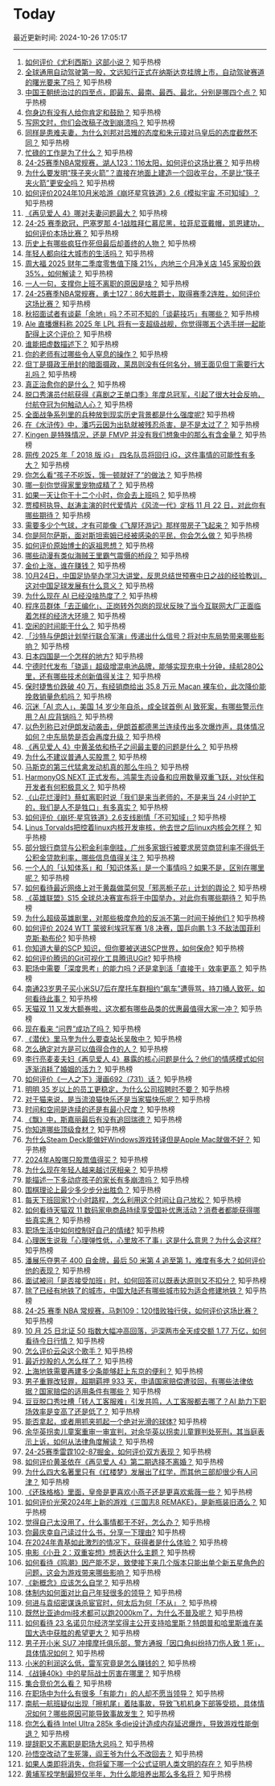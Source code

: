 # Today

最近更新时间: 2024-10-26 17:05:17

--- 
1. [如何评价《尤利西斯》这部小说？](https://www.zhihu.com/question/27776859) 知乎热榜
2. [全球通用自动驾驶第一股，文远知行正式在纳斯达克挂牌上市，自动驾驶赛道的曙光要来了吗？](https://www.zhihu.com/question/2075499254) 知乎热榜
3. [中国王朝统治过的四至点，即最东、最南、最西、最北，分别是哪四个点？](https://www.zhihu.com/question/586347272) 知乎热榜
4. [你身边有没有人给你肯定和鼓励？](https://www.zhihu.com/question/2071816750) 知乎热榜
5. [写网文时，你们会改稿子改到崩溃吗？](https://www.zhihu.com/question/1855482183) 知乎热榜
6. [同样是患难夫妻，为什么刘邦对吕雉的态度和朱元璋对马皇后的态度截然不同？](https://www.zhihu.com/question/575052609) 知乎热榜
7. [忙碌的工作是为了什么？](https://www.zhihu.com/question/2075333217) 知乎热榜
8. [24-25赛季NBA常规赛，湖人123：116太阳，如何评价这场比赛？](https://www.zhihu.com/question/2115254771) 知乎热榜
9. [为什么要发明“筷子夹火箭”？直接在地面上建造一个回收平台，不是比“筷子夹火箭”更安全吗？](https://www.zhihu.com/question/1656288733) 知乎热榜
10. [如何评价2024年10月米哈游《崩坏星穹铁道》2.6《模拟宇宙 不可知域》？](https://www.zhihu.com/question/1734141781) 知乎热榜
11. [《再见爱人 4》哪对夫妻问题最大？](https://www.zhihu.com/question/1772713303) 知乎热榜
12. [24-25 赛季欧冠，巴塞罗那 4-1战胜拜仁慕尼黑，拉菲尼亚戴帽，凯恩建功，如何评价本场比赛？](https://www.zhihu.com/question/1860139957) 知乎热榜
13. [历史上有哪些疯狂作死但最后却善终的人物？](https://www.zhihu.com/question/1726256740) 知乎热榜
14. [年轻人都向往大城市的生活吗？](https://www.zhihu.com/question/2074274668) 知乎热榜
15. [周大福 2025 财年二季度零售值下降 21%，内地三个月净关店 145 家股价跌 35%，如何解读？](https://www.zhihu.com/question/1777251069) 知乎热榜
16. [一人一句，支撑你上班不离职的原因是啥？](https://www.zhihu.com/question/2037540586) 知乎热榜
17. [24-25赛季NBA常规赛，勇士127：86大胜爵士，取得赛季2连胜，如何评价这场比赛？](https://www.zhihu.com/question/2118040214) 知乎热榜
18. [秋招面试者有谈薪「余地」吗？不可不知的「谈薪技巧」有哪些？](https://www.zhihu.com/question/807044569) 知乎热榜
19. [Ale 直播爆料称 2025 年 LPL 将有一支超级战舰，你觉得哪五个选手拼一起能配得上这个评价？](https://www.zhihu.com/question/1808703397) 知乎热榜
20. [谁能把虚数描述下？](https://www.zhihu.com/question/23887322) 知乎热榜
21. [你的老师有过哪些令人窒息的操作？](https://www.zhihu.com/question/272500951) 知乎热榜
22. [但丁是摄政王册封的暗面摄政，莱昂则没有任何名分，狮王面见但丁需要行大礼吗？](https://www.zhihu.com/question/1928100515) 知乎热榜
23. [真正治愈你的是什么？](https://www.zhihu.com/question/2037773399) 知乎热榜
24. [脱口秀演员付航获得《喜剧之王单口季》年度总冠军，引起了很大社会反响，付航夺冠为何触动人心？](https://www.zhihu.com/question/1671786614) 知乎热榜
25. [全面战争系列里的兵种放到现实历史背景都是什么强度呢?](https://www.zhihu.com/question/1624983033) 知乎热榜
26. [在《水浒传》中，潘巧云因为出轨就被残忍杀害，是不是太过了？](https://www.zhihu.com/question/1723657817) 知乎热榜
27. [Kingen 是特殊情况，还是 FMVP 并没有我们想象中的那么有含金量？](https://www.zhihu.com/question/1261507079) 知乎热榜
28. [网传 2025 年「 2018 版 iG」 四名队员将回归 iG，这件事情的可能性有多大？](https://www.zhihu.com/question/1899766392) 知乎热榜
29. [你怎么看“孩子不吃饭，饿一顿就好了”的做法？](https://www.zhihu.com/question/626611666) 知乎热榜
30. [哪一刻你觉得家里宠物成精了？](https://www.zhihu.com/question/620396745) 知乎热榜
31. [如果一天让你干十二个小时，你会去上班吗？](https://www.zhihu.com/question/2076454627) 知乎热榜
32. [贾樟柯执导、赵涛主演的时代爱情片《风流一代》定档 11 月 22 日，对此你有哪些期待？](https://www.zhihu.com/question/2027487502) 知乎热榜
33. [需要多少个气球，才有可能像《飞屋环游记》那样带房子飞起来？](https://www.zhihu.com/question/820741230) 知乎热榜
34. [你是阿尔萨斯，面对斯坦索姆已经被感染的平民，你会怎么做？](https://www.zhihu.com/question/667575182) 知乎热榜
35. [如何评价原始博士的返祖思想？](https://www.zhihu.com/question/1849825149) 知乎热榜
36. [哪些动漫有类似海贼王里霸气震慑的桥段？](https://www.zhihu.com/question/631878693) 知乎热榜
37. [金价上涨，谁在赚钱？](https://www.zhihu.com/question/1779507340) 知乎热榜
38. [10月24日，中国足协举办学习大讲堂，反思总结世预赛中日之战的经验教训，这对中国足球发展有什么意义？](https://www.zhihu.com/question/1994263641) 知乎热榜
39. [为什么现在 AI 已经没啥热度了？](https://www.zhihu.com/question/782805326) 知乎热榜
40. [程序员群体「去正编化」、正岗转外包岗的现状反映了当今互联网大厂正面临着怎样的经济大环境？](https://www.zhihu.com/question/1679340298) 知乎热榜
41. [空闲的时间能干什么？](https://www.zhihu.com/question/1913020900) 知乎热榜
42. [「沙特与伊朗计划举行联合军演」传递出什么信号？将对中东局势带来哪些影响？](https://www.zhihu.com/question/1913411767) 知乎热榜
43. [日本四国是一个怎样的地方?](https://www.zhihu.com/question/497995365) 知乎热榜
44. [宁德时代发布「骁遥」超级增混电池品牌，能够实现充电十分钟，续航280公里，还有哪些技术创新值得关注？](https://www.zhihu.com/question/1937462985) 知乎热榜
45. [保时捷售价跌破 40 万，有经销商给出 35.8 万元 Macan 裸车价，此次降价能挽救销量危机吗？](https://www.zhihu.com/question/2015098778) 知乎热榜
46. [沉迷「AI 恋人」，美国 14 岁少年自杀，成全球首例 AI 致死案，有哪些警示作用？AI 应背锅吗？](https://www.zhihu.com/question/1949372483) 知乎热榜
47. [以色列称已对伊朗发动袭击，伊朗首都德黑兰连续传出多次爆炸声，具体情况如何？中东局势是否会再度升级？](https://www.zhihu.com/question/2109427028) 知乎热榜
48. [《再见爱人 4》中黄圣依和杨子之间最主要的问题是什么？](https://www.zhihu.com/question/1587296248) 知乎热榜
49. [为什么不建议普通人买股票？](https://www.zhihu.com/question/641469564) 知乎热榜
50. [马斯克的第三代猛禽发动机真的那么牛吗？](https://www.zhihu.com/question/663800779) 知乎热榜
51. [HarmonyOS NEXT 正式发布，鸿蒙生态设备和应用数量双重飞跃，对伙伴和开发者有何积极意义？](https://www.zhihu.com/question/1907108196) 知乎热榜
52. [《山花烂漫时》蔡虹离职时说「我们是来当老师的，不是来当 24 小时护工的，我们是人不是牲口」有多真实？](https://www.zhihu.com/question/682253624) 知乎热榜
53. [如何评价《崩坏·星穹铁道》2.6支线剧情「不可知域」?](https://www.zhihu.com/question/1923819474) 知乎热榜
54. [Linus Torvalds把控着linux内核开发审核，他去世之后linux内核会怎样？](https://www.zhihu.com/question/592143344) 知乎热榜
55. [部分银行商贷与公积金利率倒挂，广州多家银行被要求房贷商贷利率不得低于公积金贷款利率，哪些信息值得关注？](https://www.zhihu.com/question/1911241430) 知乎热榜
56. [一个人的「认知体系」和「知识体系」是一个事情吗？如果不是，区别在哪里呢？](https://www.zhihu.com/question/1775166464) 知乎热榜
57. [如何看待最近网络上对于黄磊做菜何炅「邪恶栀子花」计划的舆论？](https://www.zhihu.com/question/1630705181) 知乎热榜
58. [《英雄联盟》S15 全球总决赛宣布将于中国举办，对此你有哪些期待？](https://www.zhihu.com/question/2003748515) 知乎热榜
59. [为什么超级英雄剧里，对那些极度危险的反派不第一时间干掉他们 ?](https://www.zhihu.com/question/666586982) 知乎热榜
60. [如何评价 2024 WTT 蒙彼利埃冠军赛 1/8 决赛，国乒向鹏 1:3 不敌法国菲利克斯·勒布伦?](https://www.zhihu.com/question/1969231276) 知乎热榜
61. [你知道大量的SCP 知识，但你要被送进SCP世界，如何保命?](https://www.zhihu.com/question/701076007) 知乎热榜
62. [如何评价腾讯的Git可视化工具腾讯UGit?](https://www.zhihu.com/question/826636693) 知乎热榜
63. [职场中需要「深度思考」的能力吗？还是拿到活「直接干」效率更高？](https://www.zhihu.com/question/1789518391) 知乎热榜
64. [南通23岁男子买小米SU7后在摩托车群相约“飙车”遭辱骂，持刀捅人致死，如何看待此事？](https://www.zhihu.com/question/2011407550) 知乎热榜
65. [天猫双 11 又发大额券啦，这次都有哪些品类的优惠最值得大家一冲？](https://www.zhihu.com/question/1933959522) 知乎热榜
66. [现在看来 “问界”成功了吗？](https://www.zhihu.com/question/1585120994) 知乎热榜
67. [《潜伏》里马奎为什么要查站长吴敬中？](https://www.zhihu.com/question/666479029) 知乎热榜
68. [怎么确定对方是可以值得合作的人？](https://www.zhihu.com/question/977379628) 知乎热榜
69. [李行亮麦麦夫妇《再见爱人 4》暴露的核心问题是什么？他们的情感模式如何逐渐消耗了婚姻的活力？](https://www.zhihu.com/question/1564633248) 知乎热榜
70. [如何评价《一人之下》漫画692（731）话？](https://www.zhihu.com/question/815633904) 知乎热榜
71. [明明 35 岁以上的员工更稳定，为什么公司招聘时不要？](https://www.zhihu.com/question/1434106646) 知乎热榜
72. [对于猫来说，是当流浪猫快乐还是当家猫快乐呢？](https://www.zhihu.com/question/1804038372) 知乎热榜
73. [时间和空间是连续的还是有最小尺度？](https://www.zhihu.com/question/1628137338) 知乎热榜
74. [《飘》中，斯嘉丽最后有没有追回瑞德？](https://www.zhihu.com/question/30892824) 知乎热榜
75. [你知道哪些顶级食材？](https://www.zhihu.com/question/21390049) 知乎热榜
76. [为什么Steam Deck能做好Windows游戏转译但是Apple Mac就做不好？](https://www.zhihu.com/question/640447821) 知乎热榜
77. [2024年A股哪只股票值得买？](https://www.zhihu.com/question/826085045) 知乎热榜
78. [为什么现在年轻人越来越讨厌相亲？](https://www.zhihu.com/question/653080274) 知乎热榜
79. [能描述一下多动症孩子的家长有多崩溃吗？](https://www.zhihu.com/question/616185742) 知乎热榜
80. [围棋理论上最少多少步分出胜负？](https://www.zhihu.com/question/637890829) 知乎热榜
81. [每天下班回家1个小时路程，怎么利用这个时间让自己放松？](https://www.zhihu.com/question/1149506486) 知乎热榜
82. [如何看待天猫双 11 数码家电商品持续享受国补优惠活动？消费者都能获得哪些真实惠？](https://www.zhihu.com/question/1949241055) 知乎热榜
83. [职场生活中如何控制好自己的情绪?](https://www.zhihu.com/question/1885464143) 知乎热榜
84. [心理医生说我「心理弹性低，心里放不了事」这是什么意思？为什么会这样?](https://www.zhihu.com/question/1351629179) 知乎热榜
85. [潘展乐夺男子 400 自金牌，最后 50 米第 4 追至第 1，难度有多大？如何评价他的表现？](https://www.zhihu.com/question/1949210359) 知乎热榜
86. [面试被问「是否接受加班」时，如何回答可以既表达原则又不扣分？](https://www.zhihu.com/question/668860791) 知乎热榜
87. [除了已经有地铁了的城市，中国大陆还有哪些城市较为适合修建地铁？](https://www.zhihu.com/question/665009229) 知乎热榜
88. [24-25 赛季 NBA 常规赛，马刺109：120惜败独行侠，如何评价这场比赛？](https://www.zhihu.com/question/2002448613) 知乎热榜
89. [10 月 25 日北证 50 指数大幅冲高回落，沪深两市全天成交额 1.77 万亿，如何看待今日行情？](https://www.zhihu.com/question/1996951543) 知乎热榜
90. [怎么评价云朵这个歌手？](https://www.zhihu.com/question/54191481) 知乎热榜
91. [最近炒股的人怎么样了？](https://www.zhihu.com/question/1686841766) 知乎热榜
92. [上海地铁需要再建多少条能够赶上东京的便利？](https://www.zhihu.com/question/490764677) 知乎热榜
93. [男子重罪改轻罪，超期羁押 933 天，申请国家赔偿遭驳回，有哪些法律依据？国家赔偿的适用条件有哪些？](https://www.zhihu.com/question/1992953451) 知乎热榜
94. [豆豆脱口秀吐槽「转人工客服难」引发共鸣，人工客服都去哪了？AI 助力下职场效率是变高了还是低了？](https://www.zhihu.com/question/1919242979) 知乎热榜
95. [能否拿起，或者用抓夹抓起一个绝对光滑的球体?](https://www.zhihu.com/question/722399567) 知乎热榜
96. [余华英拐卖儿童案重审一审宣判，对余华英以拐卖儿童罪判处死刑，其当庭表示上诉，如何从法律角度解读？](https://www.zhihu.com/question/2007216240) 知乎热榜
97. [24-25赛季雷霆102-87掘金，如何评价双方表现？](https://www.zhihu.com/question/2013725686) 知乎热榜
98. [如何评价黄圣依在《再见爱人 4》第二期选择不离婚？](https://www.zhihu.com/question/1999571669) 知乎热榜
99. [为什么四大名著里只有《红楼梦》发展出了红学，而其他三部却很少有人问津？](https://www.zhihu.com/question/37665538) 知乎热榜
100. [《还珠格格》里面，皇帝是更喜欢小燕子还是更喜欢紫薇一些？](https://www.zhihu.com/question/39864864) 知乎热榜
101. [如何评价光荣2024年上新的游戏《三国志8 REMAKE》，是新瓶装旧酒么？](https://www.zhihu.com/question/1803010769) 知乎热榜
102. [觉得自己太没用了，什么事情都干不好，怎么办？](https://www.zhihu.com/question/1852581586) 知乎热榜
103. [你最庆幸自己读过什么书，分享一下理由?](https://www.zhihu.com/question/1959525830) 知乎热榜
104. [在2024年青基如此激烈的情况下，获得者是什么体验？](https://www.zhihu.com/question/665119387) 知乎热榜
105. [电影《小丑 2：双重妄想》想表达什么主题？](https://www.zhihu.com/question/1032120044) 知乎热榜
106. [如何看待《鸣潮》因产能不足，致使接下来几个版本只能出单个新五星角色的问题，这会为游戏带来哪些影响？](https://www.zhihu.com/question/1890421174) 知乎热榜
107. [《新概念》应该怎么自学？](https://www.zhihu.com/question/299261953) 知乎热榜
108. [体制内如何面对比自己年轻很多的领导？](https://www.zhihu.com/question/513859501) 知乎热榜
109. [何进与袁绍密谋诛杀宦官时，何太后为何「不从」？](https://www.zhihu.com/question/34919176) 知乎热榜
110. [既然比亚迪dmi技术都可以跑2000km了，为什么不普及呢？](https://www.zhihu.com/question/1342958842) 知乎热榜
111. [如何看待 23 名诺贝尔经济学奖得主公开支持哈里斯？特朗普和哈里斯谁在美国大选中获胜的希望更大？](https://www.zhihu.com/question/1925713761) 知乎热榜
112. [男子开小米 SU7 冲撞摩托俱乐部，警方通报「因口角纠纷持刀伤人致 1 死」，具体情况如何？](https://www.zhihu.com/question/1967796030) 知乎热榜
113. [小米的利润这么低，雷军究竟是怎么赚钱的？](https://www.zhihu.com/question/276650054) 知乎热榜
114. [《战锤40k》中的星际战士厉害在哪里？](https://www.zhihu.com/question/666728486) 知乎热榜
115. [集合竞价怎么看？](https://www.zhihu.com/question/310267482) 知乎热榜
116. [在职场中为什么有很多「有能力」的人却不愿当领导？](https://www.zhihu.com/question/824677170) 知乎热榜
117. [南航一航班疑似出现「擦机尾」着陆事故，导致飞机机身下部等受损，具体情况如何？哪些原因可能导致事故发生？](https://www.zhihu.com/question/1892204205) 知乎热榜
118. [你怎么看待 Intel Ultra 285k 多die设计造成内存延迟爆炸，导致游戏性能倒退？](https://www.zhihu.com/question/1963891687) 知乎热榜
119. [提辞职又不离职是职场大忌吗？](https://www.zhihu.com/question/1773216336) 知乎热榜
120. [孙悟空改动了生死簿，阎王爷为什么不改回去？](https://www.zhihu.com/question/619608490) 知乎热榜
121. [如果人类即将消失，你将留下哪一个公式证明人类文明的存在？](https://www.zhihu.com/question/951806973) 知乎热榜
122. [黄埔军校学制最短仅半年，为什么能培养出那么多名将？](https://www.zhihu.com/question/500754086) 知乎热榜
